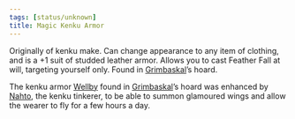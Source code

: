 ```yaml
---
tags: [status/unknown]
title: Magic Kenku Armor
---
```


Originally of kenku make. Can change appearance to any item of clothing, and is a +1 suit of studded leather armor. Allows you to cast Feather Fall at will, targeting yourself only. Found in [Grimbaskal](<../../../../people/other-nonhumans/mezzar.md>)’s hoard.

The kenku armor [Wellby](<../../../../people/pcs/dunmar-fellowship/wellby.md>) found in [Grimbaskal](<../../../../people/other-nonhumans/mezzar.md>)’s hoard was enhanced by [Nahto](<../../../../people/kenku/nahto.md>), the kenku tinkerer, to be able to summon glamoured wings and allow the wearer to fly for a few hours a day. 